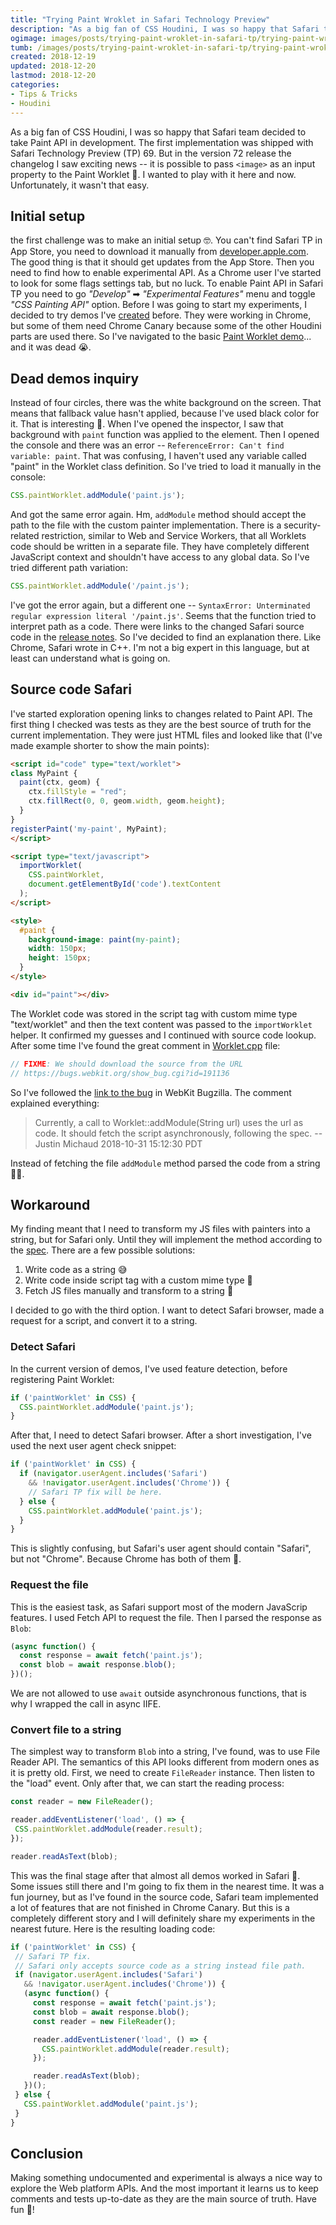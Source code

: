 ```yaml
---
title: "Trying Paint Wroklet in Safari Technology Preview"
description: "As a big fan of CSS Houdini, I was so happy that Safari team decided to take Paint API in development. The first implementation was shipped with Safari Technology Preview (TP) 69. But in the version 72 release the changelog I saw exciting news -- it is possible to pass <image> as an input property to the Paint Worklet. I wanted to play with it here and now. Unfortunately, it wasn't that easy."
ogimage: images/posts/trying-paint-wroklet-in-safari-tp/trying-paint-wroklet-in-safari-tp-og.jpg
tumb: /images/posts/trying-paint-wroklet-in-safari-tp/trying-paint-wroklet-in-safari-tp
created: 2018-12-19
updated: 2018-12-20
lastmod: 2018-12-20
categories:
- Tips & Tricks
- Houdini
---
```

As a big fan of CSS Houdini, I was so happy that Safari team decided to take Paint API in development. The first implementation was shipped with Safari Technology Preview (TP) 69. But in the version 72 release the changelog I saw exciting news -- it is possible to pass `<image>` as an input property to the Paint Worklet 🤩. I wanted to play with it here and now. Unfortunately, it wasn't that easy.

## Initial setup
the first challenge was to make an initial setup 🤓. You can't find Safari TP in App Store, you need to download it manually from [developer.apple.com](https://developer.apple.com/safari/download/). The good thing is that it should get updates from the App Store. Then you need to find how to enable experimental API. As a Chrome user I've started to look for some flags settings tab, but no luck. To enable Paint API in Safari TP you need to go *"Develop"* ➡ *"Experimental Features"* menu and toggle *"CSS Painting API"* option. Before I was going to start my experiments, I decided to try demos I've [created](https://vitaliy-bobrov.github.io/blog/exploring-the-css-paint-api/) before. They were working in Chrome, but some of them need Chrome Canary because some of the other Houdini parts are used there. So I've navigated to the basic [Paint Worklet demo](https://vitaliy-bobrov.github.io/css-paint-demos/hello-world/)... and it was dead 😭.

## Dead demos inquiry
Instead of four circles, there was the white background on the screen. That means that fallback value hasn't applied, because I've used black color for it. That is interesting 🧐. When I've opened the inspector, I saw that background with `paint` function was applied to the element. Then I opened the console and there was an error -- `ReferenceError: Can't find variable: paint`. That was confusing, I haven't used any variable called "paint" in the Worklet class definition. So I've tried to load it manually in the console:

```js
CSS.paintWorklet.addModule('paint.js');
```

And got the same error again. Hm, `addModule` method should accept the path to the file with the custom painter implementation. There is a security-related restriction, similar to Web and Service Workers, that all Worklets code should be written in a separate file. They have completely different JavaScript context and shouldn't have access to any global data. So I've tried different path variation:

```js
CSS.paintWorklet.addModule('/paint.js');
```

I've got the error again, but a different one -- `SyntaxError: Unterminated regular expression literal '/paint.js'`. Seems that the function tried to interpret path as a code. There were links to the changed Safari source code in the [release notes](https://webkit.org/blog/8547/release-notes-for-safari-technology-preview-72/). So I've decided to find an explanation there. Like Chrome, Safari wrote in C++. I'm not a big expert in this language, but at least can understand what is going on.

## Source code Safari
I've started exploration opening links to changes related to Paint API. The first thing I checked was tests as they are the best source of truth for the current implementation. They were just HTML files and looked like that (I've made example shorter to show the main points):

```html
<script id="code" type="text/worklet">
class MyPaint {
  paint(ctx, geom) {
    ctx.fillStyle = "red";
    ctx.fillRect(0, 0, geom.width, geom.height);
  }
}
registerPaint('my-paint', MyPaint);
</script>

<script type="text/javascript">
  importWorklet(
    CSS.paintWorklet,
    document.getElementById('code').textContent
  );
</script>

<style>
  #paint {
    background-image: paint(my-paint);
    width: 150px;
    height: 150px;
  }
</style>

<div id="paint"></div>
```

The Worklet code was stored in the script tag with custom mime type "text/worklet" and then the text content was passed to the `importWorklet` helper. It confirmed my guesses and I continued with source code lookup. After some time I've found the great comment in [Worklet.cpp](https://trac.webkit.org/browser/webkit/trunk/Source/WebCore/worklets/Worklet.cpp?rev=239067) file:

```js
// FIXME: We should download the source from the URL
// https://bugs.webkit.org/show_bug.cgi?id=191136
```

So I've followed the [link to the bug](https://bugs.webkit.org/show_bug.cgi?id=191136) in WebKit Bugzilla. The comment explained everything:

>Currently, a call to Worklet::addModule(String url) uses the url as code. It should fetch the script asynchronously, following the spec. -- Justin Michaud 2018-10-31 15:12:30 PDT

Instead of fetching the file `addModule` method parsed the code from a string 🤦‍♂️.

## Workaround
My finding meant that I need to transform my JS files with painters into a string, but for Safari only. Until they will implement the method according to the [spec](https://www.w3.org/TR/css-paint-api-1/). There are a few possible solutions:

1. Write code as a string 😅
2. Write code inside script tag with a custom mime type 🤡
3. Fetch JS files manually and transform to a string 🤠

I decided to go with the third option. I want to detect Safari browser, made a request for a script, and convert it to a string.

### Detect Safari
In the current version of demos, I've used feature detection, before registering Paint Worklet:

```js
if ('paintWorklet' in CSS) {
  CSS.paintWorklet.addModule('paint.js');
}
```

After that, I need to detect Safari browser. After a short investigation, I've used the next user agent check snippet:

```js
if ('paintWorklet' in CSS) {
  if (navigator.userAgent.includes('Safari')
    && !navigator.userAgent.includes('Chrome')) {
    // Safari TP fix will be here.
  } else {
    CSS.paintWorklet.addModule('paint.js');
  }
}
```

This is slightly confusing, but Safari's user agent should contain "Safari", but not "Chrome". Because Chrome has both of them 🤣.

### Request the file
This is the easiest task, as Safari support most of the modern JavaScrip features. I used Fetch API to request the file. Then I parsed the response as `Blob`:

```js
(async function() {
  const response = await fetch('paint.js');
  const blob = await response.blob();
})();
```

 We are not allowed to use `await` outside asynchronous functions, that is why I wrapped the call in async IIFE.

 ### Convert file to a string
 The simplest way to transform `Blob` into a string, I've found, was to use File Reader API. The semantics of this API looks different from modern ones as it is pretty old. First, we need to create `FileReader` instance. Then listen to the "load" event. Only after that, we can start the reading process:

 ```js
const reader = new FileReader();

reader.addEventListener('load', () => {
  CSS.paintWorklet.addModule(reader.result);
});

reader.readAsText(blob);
 ```

 This was the final stage after that almost all demos worked in Safari 🎉. Some issues still there and I'm going to fix them in the nearest time. It was a fun journey, but as I've found in the source code, Safari team implemented a lot of features that are not finished in Chrome Canary. But this is a completely different story and I will definitely share my experiments in the nearest future. Here is the resulting loading code:

 ```js
if ('paintWorklet' in CSS) {
  // Safari TP fix.
  // Safari only accepts source code as a string instead file path.
  if (navigator.userAgent.includes('Safari')
    && !navigator.userAgent.includes('Chrome')) {
    (async function() {
      const response = await fetch('paint.js');
      const blob = await response.blob();
      const reader = new FileReader();

      reader.addEventListener('load', () => {
        CSS.paintWorklet.addModule(reader.result);
      });

      reader.readAsText(blob);
    })();
  } else {
    CSS.paintWorklet.addModule('paint.js');
  }
}
 ```

## Conclusion
Making something undocumented and experimental is always a nice way to explore the Web platform APIs. And the most important it learns us to keep comments and tests up-to-date as they are the main source of truth. Have fun 👻!

